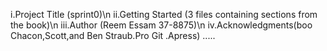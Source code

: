 i.Project Title (sprint0)\n ii.Getting Started (3 files containing sections from the book)\n iii.Author (Reem Essam 37-8875)\n iv.Acknowledgments(boo Chacon,Scott,and Ben Straub.Pro Git .Apress)
.....
